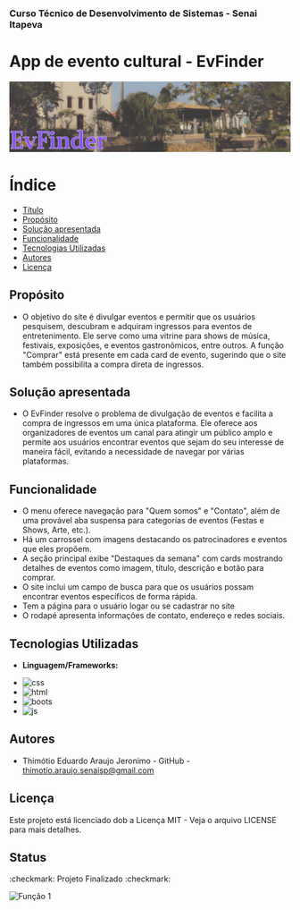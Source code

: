 ### Curso Técnico de Desenvolvimento de Sistemas - Senai Itapeva
# App de evento cultural - EvFinder
![aa](/assets/img/APP%20EVENTOS%20CULTURAIS.jpg)
# Índice
* [Título](#app-de-evento-cultural---evfinder)
* [Propósito](#propósito)
* [Solução apresentada](#solução-apresentada)
* [Funcionalidade](#funcionalidade)
* [Tecnologias Utilizadas](#tecnologias-utilizadas)
* [Autores](#autores)
* [Licença](#licença)

## Propósito
- O objetivo do site é divulgar eventos e permitir que os usuários pesquisem, descubram e adquiram ingressos para eventos de entretenimento. Ele serve como uma vitrine para shows de música, festivais, exposições, e eventos gastronômicos, entre outros. A função "Comprar" está presente em cada card de evento, sugerindo que o site também possibilita a compra direta de ingressos.
## Solução apresentada
- O EvFinder resolve o problema de divulgação de eventos e facilita a compra de ingressos em uma única plataforma. Ele oferece aos organizadores de eventos um canal para atingir um público amplo e permite aos usuários encontrar eventos que sejam do seu interesse de maneira fácil, evitando a necessidade de navegar por várias plataformas.
## Funcionalidade
* O menu oferece navegação para "Quem somos" e "Contato", além de uma provável aba suspensa para categorias de eventos (Festas e Shows, Arte, etc.).
* Há um carrossel com imagens destacando os patrocinadores e eventos que eles propõem.
* A seção principal exibe "Destaques da semana" com cards mostrando detalhes de eventos como imagem, título, descrição e botão para comprar.
* O site inclui um campo de busca para que os usuários possam encontrar eventos específicos de forma rápida.
* Tem a página para o usuário logar ou se cadastrar no site
* O rodapé apresenta informações de contato, endereço e redes sociais.

## Tecnologias Utilizadas
- **Linguagem/Frameworks:**
 * ![css](https://img.shields.io/badge/CSS3-1572B6?style=for-the-badge&logo=css3&logoColor=white)
 * ![html](https://img.shields.io/badge/HTML5-E34F26?style=for-the-badge&logo=html5&logoColor=white)
 * ![boots](https://img.shields.io/badge/Bootstrap-563D7C?style=for-the-badge&logo=bootstrap&logoColor=white)
 * ![js](https://img.shields.io/badge/JavaScript-323330?style=for-the-badge&logo=javascript&logoColor=F7DF1E)
## Autores
- Thimótio Eduardo Araujo Jeronimo - GitHub - thimotio.araujo.senaisp@gmail.com
## Licença
Este projeto está licenciado dob a Licença MIT - Veja o arquivo LICENSE para mais detalhes.
## Status
:checkmark: Projeto Finalizado :checkmark:

![Função 1](assets/Apresentação1.gif)